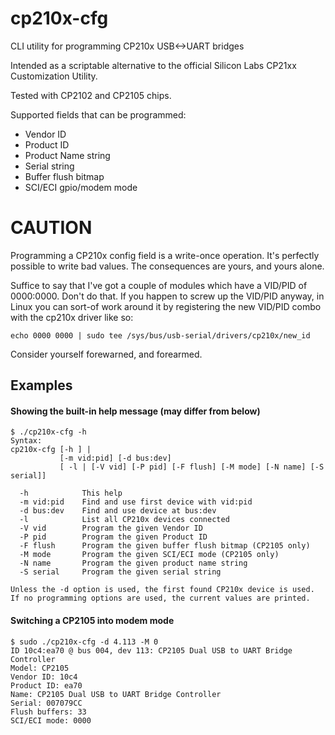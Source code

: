 # cp210x-cfg
CLI utility for programming CP210x USB&lt;-&gt;UART bridges

Intended as a scriptable alternative to the official Silicon Labs CP21xx Customization Utility.

Tested with CP2102 and CP2105 chips.

Supported fields that can be programmed:
  - Vendor ID
  - Product ID
  - Product Name string
  - Serial string
  - Buffer flush bitmap
  - SCI/ECI gpio/modem mode

# CAUTION
Programming a CP210x config field is a write-once operation. It's perfectly possible to write bad values.
The consequences are yours, and yours alone.

Suffice to say that I've got a couple of modules which have a VID/PID of 0000:0000. Don't do that.
If you happen to screw up the VID/PID anyway, in Linux you can sort-of work around it by registering the
new VID/PID combo with the cp210x driver like so:

```
echo 0000 0000 | sudo tee /sys/bus/usb-serial/drivers/cp210x/new_id
```
Consider yourself forewarned, and forearmed.

## Examples
#### Showing the built-in help message (may differ from below)
```
$ ./cp210x-cfg -h
Syntax:
cp210x-cfg [-h ] |
           [-m vid:pid] [-d bus:dev]
           [ -l | [-V vid] [-P pid] [-F flush] [-M mode] [-N name] [-S serial]]

  -h            This help
  -m vid:pid    Find and use first device with vid:pid
  -d bus:dev    Find and use device at bus:dev
  -l            List all CP210x devices connected
  -V vid        Program the given Vendor ID
  -P pid        Program the given Product ID
  -F flush      Program the given buffer flush bitmap (CP2105 only)
  -M mode       Program the given SCI/ECI mode (CP2105 only)
  -N name       Program the given product name string
  -S serial     Program the given serial string

Unless the -d option is used, the first found CP210x device is used.
If no programming options are used, the current values are printed.
```

#### Switching a CP2105 into modem mode
```
$ sudo ./cp210x-cfg -d 4.113 -M 0
ID 10c4:ea70 @ bus 004, dev 113: CP2105 Dual USB to UART Bridge Controller
Model: CP2105
Vendor ID: 10c4
Product ID: ea70
Name: CP2105 Dual USB to UART Bridge Controller
Serial: 007079CC
Flush buffers: 33
SCI/ECI mode: 0000

```
